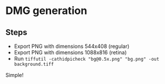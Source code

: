 # DMG generation

## Steps

- Export PNG with dimensions 544x408 (regular)
- Export PNG with dimensions 1088x816 (retina)
- Run `tiffutil -cathidpicheck "bg@0.5x.png" "bg.png" -out background.tiff`

Simple!
